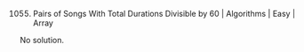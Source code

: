 1055. Pairs of Songs With Total Durations Divisible by 60 | Algorithms | Easy | Array

No solution.
